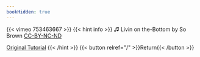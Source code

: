 ```yaml
---
bookHidden: true
---
```


{{< vimeo 753463667 >}}
{{< hint info >}}
♫ Livin on the-Bottom by So Brown [CC-BY-NC-ND](https://freemusicarchive.org/music/So_Brown/Live_on_WFMU_with_Irene_Trudel_March_17_2014/Livin_on_the-Bottom/)

[Original Tutorial](https://youtu.be/Vmax39A-ehc)
{{< /hint >}}
{{< button relref="/" >}}Return{{< /button >}}
